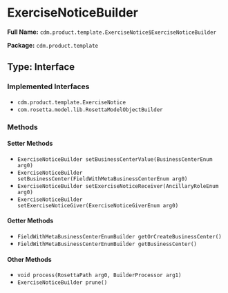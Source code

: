 # ExerciseNoticeBuilder

**Full Name:** `cdm.product.template.ExerciseNotice$ExerciseNoticeBuilder`

**Package:** `cdm.product.template`

## Type: Interface

### Implemented Interfaces

- `cdm.product.template.ExerciseNotice`
- `com.rosetta.model.lib.RosettaModelObjectBuilder`

### Methods

#### Setter Methods

- `ExerciseNoticeBuilder setBusinessCenterValue(BusinessCenterEnum arg0)`
- `ExerciseNoticeBuilder setBusinessCenter(FieldWithMetaBusinessCenterEnum arg0)`
- `ExerciseNoticeBuilder setExerciseNoticeReceiver(AncillaryRoleEnum arg0)`
- `ExerciseNoticeBuilder setExerciseNoticeGiver(ExerciseNoticeGiverEnum arg0)`

#### Getter Methods

- `FieldWithMetaBusinessCenterEnumBuilder getOrCreateBusinessCenter()`
- `FieldWithMetaBusinessCenterEnumBuilder getBusinessCenter()`

#### Other Methods

- `void process(RosettaPath arg0, BuilderProcessor arg1)`
- `ExerciseNoticeBuilder prune()`

